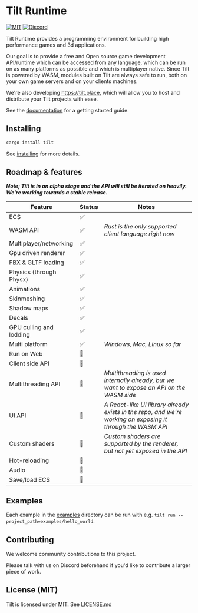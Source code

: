 # Tilt Runtime

[![MIT](https://img.shields.io/badge/license-MIT-blue.svg)](https://github.com/TiltOrg/Tilt#license)
[![Discord](https://img.shields.io/discord/894505972289134632)](https://discord.gg/gYSM4tHZ)

Tilt Runtime provides a programming environment for building high performance games and 3d applications.

Our goal is to provide a free and Open source game development API/runtime which can be accessed from any language, which can be run on as many platforms as possible and which is multiplayer native. Since Tilt is powered by WASM, modules built on Tilt are always safe to run, both on your own game servers and on your clients machines.

We're also developing https://tilt.place, which will allow you to host and distribute your Tilt projects with ease.

See the [documentation](./docs) for a getting started guide.

## Installing

```sh
cargo install tilt
```

See [installing](./docs/src/installing.md) for more details.

## Roadmap & features

***Note; Tilt is in an alpha stage and the API will still be iterated on heavily. We're working towards a stable release.***

| Feature | Status | Notes |
| ------- | ------ | ----- |
| ECS | ✅ |
| WASM API | ✅ | *Rust is the only supported client language right now* |
| Multiplayer/networking | ✅ |
| Gpu driven renderer | ✅ |
| FBX & GLTF loading | ✅ |
| Physics (through Physx) | ✅ |
| Animations | ✅ |
| Skinmeshing | ✅ |
| Shadow maps | ✅ |
| Decals | ✅ |
| GPU culling and lodding | ✅ |
| Multi platform | ✅ | *Windows, Mac, Linux so far* |
| Run on Web | 🚧 |
| Client side API | 🚧 |
| Multithreading API | 🚧 | *Multithreading is used internally already, but we want to expose an API on the WASM side* |
| UI API | 🚧 | *A React-like UI library already exists in the repo, and we're working on exposing it through the WASM API* |
| Custom shaders | 🚧 | *Custom shaders are supported by the renderer, but not yet exposed in the API* |
| Hot-reloading | 🚧 |
| Audio | 🚧 |
| Save/load ECS | 🚧 |

## Examples

Each example in the [examples](./examples/) directory can be run with e.g. `tilt run --project_path=examples/hello_world`.

## Contributing

We welcome community contributions to this project.

Please talk with us on Discord beforehand if you'd like to contribute a larger piece of work.

## License (MIT)

Tilt is licensed under MIT. See [LICENSE.md](./LICENSE.md)
